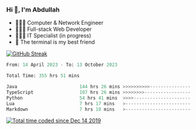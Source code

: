 <h3>Hi 👋, I'm Abdullah</h3>

- 👷🏼‍♂️ Computer & Network Engineer
- 👨🏻‍💻 Full-stack Web Developer
- 👨🏻‍💻 IT Specialist (in progress)
- 🖤 The terminal is my best friend

[![GitHub Streak](https://streak-stats.demolab.com?user=al3bad&theme=transparent&date_format=j%20M%5B%20Y%5D)](https://git.io/streak-stats)

<!--START_SECTION:waka-->

```python
From: 14 April 2023 - To: 13 October 2023

Total Time: 355 hrs 51 mins

Java                       144 hrs 26 mins >>>>>>>>>>---------------   40.50 %
TypeScript                 107 hrs 26 mins >>>>>>>>-----------------   30.13 %
Python                     54 hrs 41 mins  >>>>---------------------   15.34 %
Lua                        7 hrs 17 mins   >------------------------   02.04 %
Markdown                   7 hrs 10 mins   >------------------------   02.01 %
```

<!--END_SECTION:waka-->

<p>
  <a href="https://wakatime.com/@ce2a2aac-0d6b-4d65-b864-8a4bcaf12967"><img src="https://wakatime.com/badge/user/ce2a2aac-0d6b-4d65-b864-8a4bcaf12967.svg" alt="Total time coded since Dec 14 2019" /></a>
</p>

